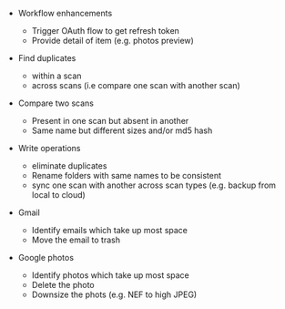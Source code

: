 - Workflow enhancements
  - Trigger OAuth flow to get refresh token
  - Provide detail of item (e.g. photos preview)

- Find duplicates
  - within a scan
  - across scans (i.e compare one scan with another scan)
  
- Compare two scans
  - Present in one scan but absent in another
  - Same name but different sizes and/or md5 hash
  
- Write operations
  - eliminate duplicates
  - Rename folders with same names to be consistent
  - sync one scan with another across scan types (e.g. backup from local to cloud)

- Gmail
  - Identify emails which take up most space
  - Move the email to trash

- Google photos
  - Identify photos which take up most space
  - Delete the photo
  - Downsize the phots (e.g. NEF to high JPEG)